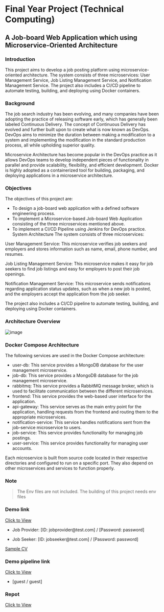 # Final Year Project (Technical Computing)
## A Job-board Web Application which using Microservice-Oriented Architecture

### Introduction
This project aims to develop a job posting platform using microservice-oriented architecture. The system consists of three microservices: User Management Service, Job Listing Management Service, and Notification Management Service. The project also includes a CI/CD pipeline to automate testing, building, and deploying using Docker containers.

### Background
The job search industry has been evolving, and many companies have been adopting the practice of releasing software early, which has generally been labeled Continuous Delivery. The concept of Continuous Delivery has evolved and further built upon to create what is now known as DevOps. DevOps aims to minimize the duration between making a modification to a system and implementing the modification in the standard production process, all while upholding superior quality.

Microservice Architecture has become popular in the DevOps practice as it allows DevOps teams to develop independent pieces of functionality in parallel and provide scalability, flexibility, and efficient development. Docker is highly adopted as a containerized tool for building, packaging, and deploying applications in a microservice architecture.

### Objectives
The objectives of this project are:

* To design a job-board web application with a defined software engineering process.
* To implement a Microservice-based Job-board Web Application consisting of the three microservices mentioned above.
* To implement a CI/CD Pipeline using Jenkins for DevOps practice.
System Architecture
The system consists of three microservices:

User Management Service: This microservice verifies job seekers and employers and stores information such as name, email, phone number, and resumes.

Job Listing Management Service: This microservice makes it easy for job seekers to find job listings and easy for employers to post their job openings.

Notification Management Service: This microservice sends notifications regarding application status updates, such as when a new job is posted, and the employers accept the application from the job seeker.

The project also includes a CI/CD pipeline to automate testing, building, and deploying using Docker containers.

### Architecture Overview
![image](https://drive.google.com/uc?export=view&id=1pE-K7MZcr6m9RGZ9h8hJpoLIsMCrdvD4)
### Docker Compose Architecture
The following services are used in the Docker Compose architecture:

* user-db: This service provides a MongoDB database for the user management microservice.
* job-db: This service provides a MongoDB database for the job management microservice.
* rabbitmq: This service provides a RabbitMQ message broker, which is used to facilitate communication between the different microservices.
* frontend: This service provides the web-based user interface for the application.
* api-gateway: This service serves as the main entry point for the application, handling requests from the frontend and routing them to the appropriate microservices.
* notification-service: This service handles notifications sent from the job-service microservice to users.
* job-service: This service provides functionality for managing job postings.
* user-service: This service provides functionality for managing user accounts.

Each microservice is built from source code located in their respective directories and configured to run on a specific port. They also depend on other microservices and services to function properly.

### Note 
>The Env files are not included. The building of this project needs env files

### Demo link
[Click to View](ec2-16-170-210-93.eu-north-1.compute.amazonaws.com:3000)

* Job Provider: [ID: jobprovider<span>@</span>test.com] / [Password: password]

* Job Seeker: [ID: jobseeker<span>@</span>test.com] / [Password: password]

[Sample CV](https://drive.google.com/file/d/1mmgay_VC5vkAQXiw-6wUqHVfxn0JxMw0/view?usp=share_link)
### Demo pipeline link

 [Click to View](ec2-16-170-210-93.eu-north-1.compute.amazonaws.com:8080)

* [guest / guest]

### Repot
[Click to View](https://drive.google.com/file/d/1RK-hnsQcMMPgBTMKSmWrBG2krf0mWYXJ/view?usp=share_link)